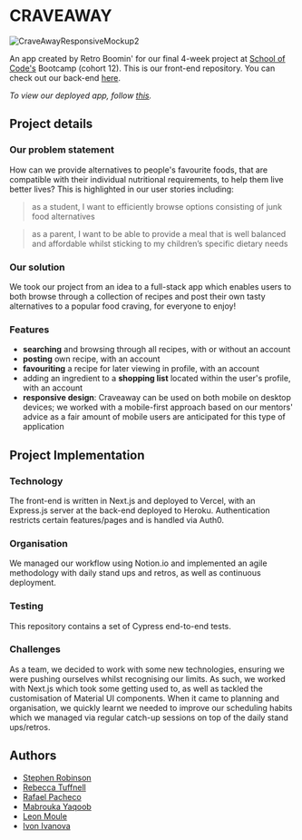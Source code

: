 # CRAVEAWAY
![CraveAwayResponsiveMockup2](https://user-images.githubusercontent.com/103297403/184603518-3e3aed28-9a41-467c-8e6c-953676e17df9.jpg)

An app created by Retro Boomin' for our final 4-week project at [School of Code's](https://www.schoolofcode.co.uk/) Bootcamp (cohort 12). This is our front-end repository. You can check out our back-end [here](https://github.com/SchoolOfCode/final-project_back-end-retro-boomin).

*To view our deployed app, follow [this](https://craveaway.vercel.app/).*

## Project details
### Our problem statement 
How can we provide alternatives to people's favourite foods, that are compatible with their individual nutritional requirements, to help them live better lives? This is highlighted in our user stories including:
>as a student, I want to efficiently browse options consisting of junk food alternatives

>as a parent, I want to be able to provide a meal that is well balanced and affordable whilst sticking to my children’s specific dietary needs


### Our solution
We took our project from an idea to a full-stack app which enables users to both browse through a collection of recipes and post their own tasty alternatives to a popular food craving, for everyone to enjoy! 

### Features
- **searching** and browsing through all recipes, with or without an account
- **posting** own recipe, with an account
- **favouriting** a recipe for later viewing in profile, with an account 
- adding an ingredient to a **shopping list** located within the user's profile, with an account
- **responsive design**: Craveaway can be used on both mobile on desktop devices; we worked with a mobile-first approach based on our mentors' advice as a fair amount of mobile users are anticipated for this type of application

## Project Implementation

### Technology
The front-end is written in Next.js and deployed to Vercel, with an Express.js server at the back-end deployed to Heroku. Authentication restricts certain features/pages and is handled via Auth0. 

### Organisation
We managed our workflow using Notion.io and implemented an agile methodology with daily stand ups and retros, as well as continuous deployment. 

### Testing 
This repository contains a set of Cypress end-to-end tests.

### Challenges 
As a team, we decided to work with some new technologies, ensuring we were pushing ourselves whilst recognising our limits. As such, we worked with Next.js which took some getting used to, as well as tackled the customisation of Material UI components. When it came to planning and organisation, we quickly learnt we needed to improve our scheduling habits which we managed via regular catch-up sessions on top of the daily stand ups/retros.

## Authors 
- [Stephen Robinson](https://github.com/ONESSR)
- [Rebecca Tuffnell](https://github.com/rebeccatuffnell)
- [Rafael Pacheco](https://github.com/RafaPach)
- [Mabrouka Yaqoob](https://github.com/BrookaY)
- [Leon Moule](https://github.com/theleonmo)
- [Ivon Ivanova](https://github.com/ivon-i)






